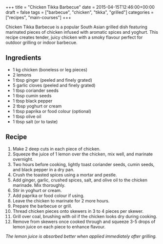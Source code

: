 +++
title = "Chicken Tikka Barbecue"
date = 2015-04-15T12:46:00+00:00
draft = false
tags = ["barbecue", "chicken", "tikka", "grilled"]
categories = ["recipes", "main-courses"]
+++

Chicken Tikka Barbecue is a popular South Asian grilled dish featuring marinated pieces of chicken infused with aromatic spices and yoghurt. This recipe creates tender, juicy chicken with a smoky flavour perfect for outdoor grilling or indoor barbecue.

## Ingredients

- 1 kg chicken (boneless or leg pieces)  
- 2 lemons  
- 1 tbsp ginger (peeled and finely grated)  
- 5 garlic cloves (peeled and finely grated)  
- 1 tbsp coriander seeds  
- 1 tbsp cumin seeds  
- 1 tbsp black pepper  
- 2 tbsp yoghurt or cream  
- 1 tbsp paprika or food colour (optional)  
- 1 tbsp olive oil  
- 1 tbsp salt (or to taste)  

## Recipe

1. Make 2 deep cuts in each piece of chicken.  
2. Squeeze the juice of 1 lemon over the chicken, mix well, and marinate overnight.  
3. Two hours before cooking, lightly toast coriander seeds, cumin seeds, and black pepper in a dry pan.  
4. Crush the toasted spices using a mortar and pestle.  
5. Add ginger, garlic, crushed spices, salt, and olive oil to the chicken marinade. Mix thoroughly.  
6. Stir in yoghurt or cream.  
7. Add paprika or food colour if using.  
8. Leave the chicken to marinate for 2 more hours.  
9. Prepare the barbecue or grill.  
10. Thread chicken pieces onto skewers in 3 to 4 pieces per skewer.  
11. Grill over coal, brushing with oil if the chicken looks dry during cooking.  
12. Remove from skewers once cooked through and squeeze 3-5 drops of lemon juice on each piece to enhance flavour.  

*The lemon juice is absorbed better when applied immediately after grilling.*
